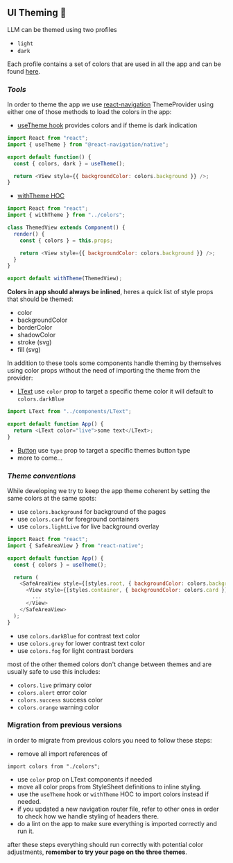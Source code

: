 ## UI Theming 🎨

LLM can be themed using two profiles

- `light`
- `dark`

Each profile contains a set of colors that are used in all the app and can be found [here](../src/colors.js).

### **_Tools_**

In order to theme the app we use [react-navigation](https://reactnavigation.org/docs/themes/) ThemeProvider
using either one of those methods to load the colors in the app:

- [useTheme hook](https://reactnavigation.org/docs/themes/#using-the-current-theme-in-your-own-components) provides colors and if theme is dark indication

```javascript
import React from "react";
import { useTheme } from "@react-navigation/native";

export default function() {
  const { colors, dark } = useTheme();

  return <View style={{ backgroundColor: colors.background }} />;
}
```

- [withTheme HOC](../src/colors.js#L37)

```javascript
import React from "react";
import { withTheme } from "../colors";

class ThemedView extends Component() {
  render() {
    const { colors } = this.props;

    return <View style={{ backgroundColor: colors.background }} />;
  }
}

export default withTheme(ThemedView);
```

**Colors in app should always be inlined**, heres a quick list of style props that should be themed:

- color
- backgroundColor
- borderColor
- shadowColor
- stroke (svg)
- fill (svg)

In addition to these tools some components handle theming by themselves using color props without the need of importing the theme from the provider:

- [LText](../src/components/LText/index.js) use `color` prop to target a specific theme color
  it will default to `colors.darkBlue`

```javascript
import LText from "../components/LText";

export default function App() {
  return <LText color="live">some text</LText>;
}
```

- [Button](../src/components/Button.js) use `type` prop to target a specific themes button type
- more to come...

### **_Theme conventions_**

While developing we try to keep the app theme coherent by setting the same colors at the same spots:

- use `colors.background` for background of the pages
- use `colors.card` for foreground containers
- use `colors.lightLive` for live background overlay

```javascript
import React from "react";
import { SafeAreaView } from "react-native";

export default function App() {
  const { colors } = useTheme();

  return (
    <SafeAreaView style={[styles.root, { backgroundColor: colors.background }]}>
      <View style={[styles.container, { backgroundColor: colors.card }]}>
        ...
      </View>
    </SafeAreaView>
  );
}
```

- use `colors.darkBlue` for contrast text color
- use `colors.grey` for lower contrast text color
- use `colors.fog` for light contrast borders

most of the other themed colors don't change between themes and are usually safe to use this includes:

- `colors.live` primary color
- `colors.alert` error color
- `colors.success` success color
- `colors.orange` warning color

### **Migration from previous versions**

in order to migrate from previous colors you need to follow these steps:

- remove all import references of

```JS
import colors from "./colors";
```

- use `color` prop on LText components if needed
- move all color props from StyleSheet definitions to inline styling.
- use the `useTheme` hook or `withTheme` HOC to import colors instead if needed.
- if you updated a new navigation router file, refer to other ones in order to check how we handle styling of headers there.
- do a lint on the app to make sure everything is imported correctly and run it.

after these steps everything should run correctly with potential color adjustments, **remember to try your page on the three themes**.
